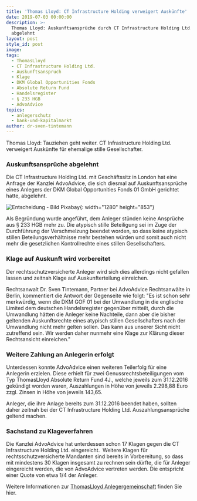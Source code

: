 ```yaml
---
title: 'Thomas Lloyd: CT Infrastructure Holding verweigert Auskünfte'
date: 2019-07-03 00:00:00
description: >-
  Thomas Lloyd: Auskunftsansprüche durch CT Infrastructure Holding Ltd.
  abgelehnt
layout: post
style_id: post
image:
tags:
  - ThomasLloyd
  - CT Infrastructure Holding Ltd.
  - Auskunftsanspruch
  - Klage
  - DKM Global Opportunities Fonds
  - Absolute Return Fund
  - Handelsregister
  - § 233 HGB
  - AdvoAdvice
topics:
  - anlegerschutz
  - bank-und-kapitalmarkt
author: dr-sven-tintemann
---
```

Thomas Lloyd: Tauziehen geht weiter. CT Infrastructure Holding Ltd. verweigert Auskünfte für ehemalige stille Gesellschafter.

### Auskunftsansprüche abgelehnt

Die CT Infrastructure Holding Ltd. mit Geschäftssitz in London hat eine Anfrage der Kanzlei AdvoAdvice, die sich diesmal auf Auskunftsansprüche eines Anlegers der DKM Global Opportunities Fonds 01 GmbH gerichtet hatte, abgelehnt.

![Entscheidung - Bild Pixabay](/uploads/board-2084774-1280.jpg "Auskunftsansprüche von Anlegern abgelehnt"){: width="1280" height="853"}

Als Begründung wurde angeführt, dem Anleger stünden keine Ansprüche aus § 233 HGB mehr zu. Die atypisch stille Beteiligung sei im Zuge der Durchführung der Verschmelzung beendet worden, so dass keine atypisch stillen Beteilungsverhältnisse mehr bestehen würden und somit auch nicht mehr die gesetzlichen Kontrollrechte eines stillen Gesellschafters.&nbsp;

### Klage auf Auskunft wird vorbereitet

Der rechtsschutzversicherte Anleger wird sich dies allerdings nicht gefallen lassen und zeitnah Klage auf Auskunfterteilung einreichen.

Rechtsanwalt Dr. Sven Tintemann, Partner bei AdvoAdvice Rechtsanwälte in Berlin, kommentiert die Antwort der Gegenseite wie folgt: "Es ist schon sehr merkwürdig, wenn die DKM GOF 01 bei der Umwandlung in die englische Limited dem deutschen Handelsregister gegenüber mitteilt, durch die Umwandlung hätten die Anleger keine Nachteile, dann aber die bisher geltenden Auskunftsrechte eines atypisch stillen Gesellschafters nach der Umwandlung nicht mehr gelten sollen. Das kann aus unserer Sicht nicht zutreffend sein. Wir werden daher nunmehr eine Klage zur Klärung dieser Rechtsansicht einreichen."

### Weitere Zahlung an Anlegerin erfolgt

Unterdessen konnte AdvoAdvice einen weiteren Teilerfolg für eine Anlegerin erzielen. Diese erhielt für zwei Genussrechtsbeteiligungen vom Typ ThomasLloyd Absolute Return Fund 4J., welche jeweils zum 31.12.2016 gekündigt worden waren, Auszahlungen in Höhe von jeweils 2.298,88 Euro zzgl. Zinsen in Höhe von jeweils 143,65.

Anleger, die ihre Anlage bereits zum 31.12.2016 beendet haben, sollten daher zeitnah bei der CT Infrastructure Holding Ltd. Auszahlungsansprüche geltend machen.

### Sachstand zu Klageverfahren

Die Kanzlei AdvoAdvice hat unterdessen schon 17 Klagen gegen die CT Infrastructure Holding Ltd. eingereicht.&nbsp; Weitere Klagen für rechtsschutzversicherte Mandanten sind bereits in Vorbereitung, so dass mit mindestens 30 Klagen insgesamt zu rechnen sein dürfte, die für Anleger eingereicht werden, die von AdvoAdvice vertreten werden. Die entspricht einer Quote von etwa 1/4 der Anleger.

Weitere Informationen zur [ThomasLloyd Anlegergemeinschaft](/themen/thomas-lloyd-anlegergemeinschaft/) finden Sie hier.&nbsp;